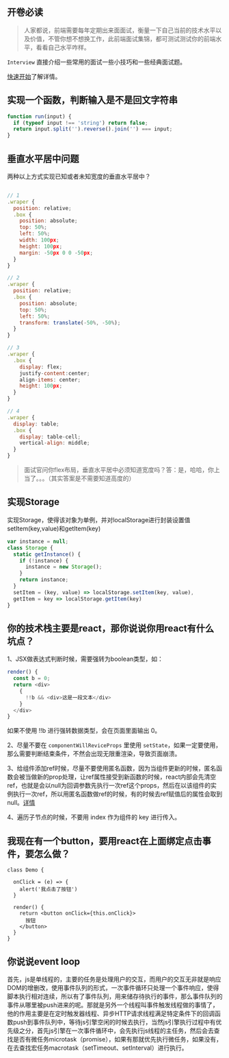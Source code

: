 ## 开卷必读

>人家都说，前端需要每年定期出来面面试，衡量一下自己当前的技术水平以及价值，不管你想不想换工作，此前端面试集锦，都可测试测试你的前端水平，看看自己水平咋样。

`Interview` 直接介绍一些常用的面试一些小技巧和一些经典面试题。

[快速开始](Interview.md)了解详情。

## 实现一个函数，判断输入是不是回文字符串

```js
function run(input) {
  if (typeof input !== 'string') return false;
  return input.split('').reverse().join('') === input;
}
```
## 垂直水平居中问题

两种以上方式实现已知或者未知宽度的垂直水平居中？

```js

// 1
.wraper {
  position: relative;
  .box {
    position: absolute;
    top: 50%;
    left: 50%;
    width: 100px;
    height: 100px;
    margin: -50px 0 0 -50px;
  }
}

// 2
.wraper {
  position: relative;
  .box {
    position: absolute;
    top: 50%;
    left: 50%;
    transform: translate(-50%, -50%);
  }
}

// 3
.wraper {
  .box {
    display: flex;
    justify-content:center;
    align-items: center;
    height: 100px;
  }
}

// 4
.wraper {
  display: table;
  .box {
    display: table-cell;
    vertical-align: middle;
  }
}
```
>面试官问你flex布局，垂直水平居中必须知道宽度吗？答：是，哈哈，你上当了。。。（其实答案是不需要知道高度的）

## 实现Storage
实现Storage，使得该对象为单例，并对localStorage进行封装设置值setItem(key,value)和getItem(key)

```js
var instance = null;
class Storage {
  static getInstance() {
    if (!instance) {
      instance = new Storage();
    }
    return instance;
  }
  setItem = (key, value) => localStorage.setItem(key, value),
  getItem = key => localStorage.getItem(key)
}

```
## 你的技术栈主要是react，那你说说你用react有什么坑点？
1、JSX做表达式判断时候，需要强转为boolean类型，如：

```js
render() {
  const b = 0;
  return <div>
    {
      !!b && <div>这是一段文本</div>
    }
  </div>
}
```
如果不使用 !!b 进行强转数据类型，会在页面里面输出 0。

2、尽量不要在 `componentWillReviceProps` 里使用 `setState`，如果一定要使用，那么需要判断结束条件，不然会出现无限重渲染，导致页面崩溃。

3、给组件添加ref时候，尽量不要使用匿名函数，因为当组件更新的时候，匿名函数会被当做新的prop处理，让ref属性接受到新函数的时候，react内部会先清空ref，也就是会以null为回调参数先执行一次ref这个props，然后在以该组件的实例执行一次ref，所以用匿名函数做ref的时候，有的时候去ref赋值后的属性会取到null。[详情](https://reactjs.org/docs/refs-and-the-dom.html#caveats)

4、遍历子节点的时候，不要用 index 作为组件的 key 进行传入。

## 我现在有一个button，要用react在上面绑定点击事件，要怎么做？

```react
class Demo {

  onClick = (e) => {
    alert('我点击了按钮')
  }

  render() {
    return <button onClick={this.onClick}>
      按钮
    </button>
  }
}
```

## 你说说event loop

  首先，js是单线程的，主要的任务是处理用户的交互，而用户的交互无非就是响应DOM的增删改，使用事件队列的形式，一次事件循环只处理一个事件响应，使得脚本执行相对连续，所以有了事件队列，用来储存待执行的事件，那么事件队列的事件从哪里被push进来的呢。那就是另外一个线程叫事件触发线程做的事情了，他的作用主要是在定时触发器线程、异步HTTP请求线程满足特定条件下的回调函数push到事件队列中，等待js引擎空闲的时候去执行，当然js引擎执行过程中有优先级之分，首先js引擎在一次事件循环中，会先执行js线程的主任务，然后会去查找是否有微任务microtask（promise），如果有那就优先执行微任务，如果没有，在去查找宏任务macrotask（setTimeout、setInterval）进行执行。

```js

```